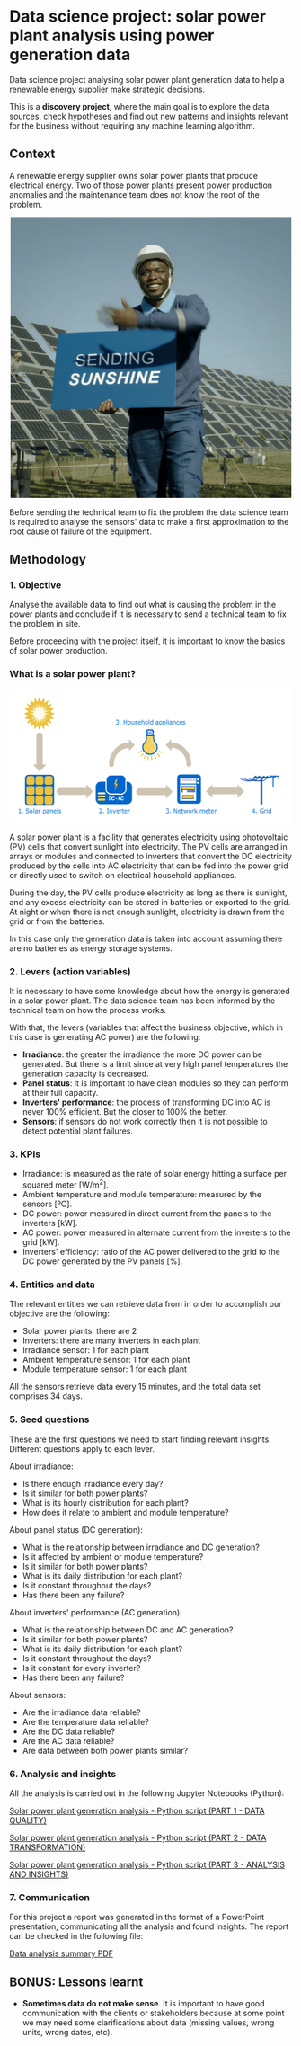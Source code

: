 # Data science project: solar power plant analysis using power generation data
Data science project analysing solar power plant generation data to help a renewable energy supplier make strategic decisions.

This is a **discovery project**, where the main goal is to explore the data sources, check hypotheses and find out new patterns and insights relevant for the business without requiring any machine learning algorithm.

## Context
A renewable energy supplier owns solar power plants that produce electrical energy. Two of those power plants present power production anomalies and the maintenance team does not know the root of the problem.

<p align="center">
  <img width="500" height="500" src="https://github.com/luis-cj/data-science-solar-power-plant/blob/main/images/plant2.gif">
</p>

Before sending the technical team to fix the problem the data science team is required to analyse the sensors' data to make a first approximation to the root cause of failure of the equipment.

## Methodology

### 1. Objective
Analyse the available data to find out what is causing the problem in the power plants and conclude if it is necessary to send a technical team to fix the problem in site.

Before proceeding with the project itself, it is important to know the basics of solar power production. 

### What is a solar power plant?

<p align="center">
  <img width="542" height="238" src="https://github.com/luis-cj/data-science-solar-power-plant/blob/main/images/How_Solar_Power_Works.png">
</p>

A solar power plant is a facility that generates electricity using photovoltaic (PV) cells that convert sunlight into electricity. The PV cells are arranged in arrays or modules and connected to inverters that convert the DC electricity produced by the cells into AC electricity that can be fed into the power grid or directly used to switch on electrical household appliances.

During the day, the PV cells produce electricity as long as there is sunlight, and any excess electricity can be stored in batteries or exported to the grid. At night or when there is not enough sunlight, electricity is drawn from the grid or from the batteries.

In this case only the generation data is taken into account assuming there are no batteries as energy storage systems.

### 2. Levers (action variables)
It is necessary to have some knowledge about how the energy is generated in a solar power plant. The data science team has been informed by the technical team on how the process works. 

With that, the levers (variables that affect the business objective, which in this case is generating AC power) are the following:

- **Irradiance**: the greater the irradiance the more DC power can be generated. But there is a limit since at very high panel temperatures the generation capacity is decreased.
- **Panel status**: it is important to have clean modules so they can perform at their full capacity.
- **Inverters' performance**: the process of transforming DC into AC is never 100% efficient. But the closer to 100% the better.
- **Sensors**: if sensors do not work correctly then it is not possible to detect potential plant failures.

### 3. KPIs
- Irradiance: is measured as the rate of solar energy hitting a surface per squared meter [W/m<sup>2</sup>].
- Ambient temperature and module temperature: measured by the sensors [ºC].
- DC power: power measured in direct current from the panels to the inverters [kW].
- AC power: power measured in alternate current from the inverters to the grid [kW].
- Inverters' efficiency: ratio of the AC power delivered to the grid to the DC power generated by the PV panels [%].

### 4. Entities and data
The relevant entities we can retrieve data from in order to accomplish our objective are the following:

- Solar power plants: there are 2
- Inverters: there are many inverters in each plant
- Irradiance sensor: 1 for each plant
- Ambient temperature sensor: 1 for each plant
- Module temperature sensor: 1 for each plant

All the sensors retrieve data every 15 minutes, and the total data set comprises 34 days.

### 5. Seed questions
These are the first questions we need to start finding relevant insights. Different questions apply to each lever.

About irradiance:

- Is there enough irradiance every day?
- Is it similar for both power plants?
- What is its hourly distribution for each plant?
- How does it relate to ambient and module temperature?

About panel status (DC generation):

- What is the relationship between irradiance and DC generation?
- Is it affected by ambient or module temperature?
- Is it similar for both power plants?
- What is its daily distribution for each plant?
- Is it constant throughout the days?
- Has there been any failure?

About inverters' performance (AC generation):

- What is the relationship between DC and AC generation?
- Is it similar for both power plants?
- What is its daily distribution for each plant?
- Is it constant throughout the days?
- Is it constant for every inverter?
- Has there been any failure?

About sensors:

- Are the irradiance data reliable?
- Are the temperature data reliable?
- Are the DC data reliable?
- Are the AC data reliable?
- Are data between both power plants similar?

### 6. Analysis and insights
All the analysis is carried out in the following Jupyter Notebooks (Python):

[Solar power plant generation analysis - Python script (PART 1 - DATA QUALITY)](https://github.com/luis-cj/data-science-solar-power-plant/blob/main/solar_power_plant_part_1.ipynb)

[Solar power plant generation analysis - Python script (PART 2 - DATA TRANSFORMATION)](https://github.com/luis-cj/data-science-solar-power-plant/blob/main/solar_power_plant_part_2.ipynb)

[Solar power plant generation analysis - Python script (PART 3 - ANALYSIS AND INSIGHTS)](https://github.com/luis-cj/data-science-solar-power-plant/blob/main/solar_power_plant_part_3.ipynb)

### 7. Communication
For this project a report was generated in the format of a PowerPoint presentation, communicating all the analysis and found insights.
The report can be checked in the following file:

[Data analysis summary PDF](https://github.com/luis-cj/data-science-solar-power-plant/blob/main/solar_power_plant_conclusions.pdf)

## BONUS: Lessons learnt

- **Sometimes data do not make sense**. It is important to have good communication with the clients or stakeholders because at some point we may need some clarifications about data (missing values, wrong units, wrong dates, etc).
